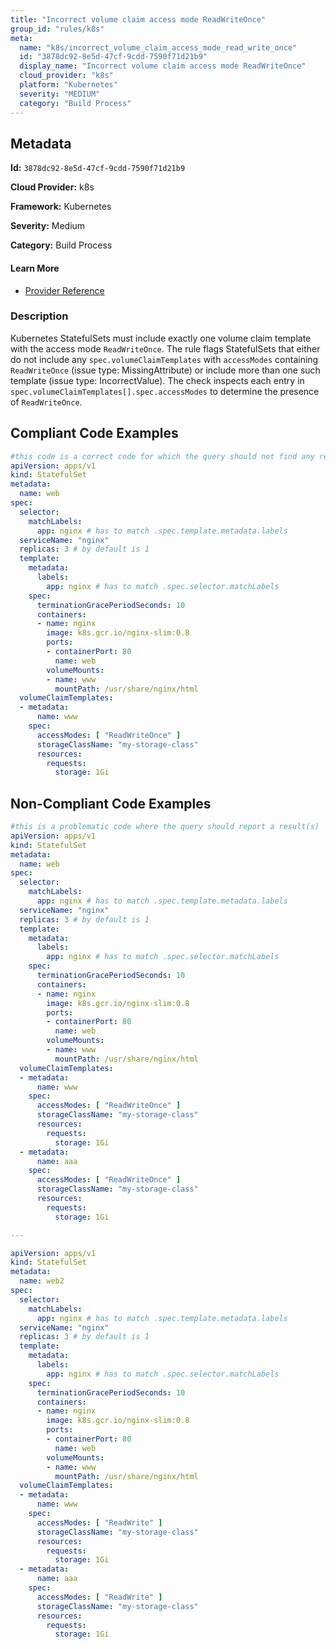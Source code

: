 ```yaml
---
title: "Incorrect volume claim access mode ReadWriteOnce"
group_id: "rules/k8s"
meta:
  name: "k8s/incorrect_volume_claim_access_mode_read_write_once"
  id: "3878dc92-8e5d-47cf-9cdd-7590f71d21b9"
  display_name: "Incorrect volume claim access mode ReadWriteOnce"
  cloud_provider: "k8s"
  platform: "Kubernetes"
  severity: "MEDIUM"
  category: "Build Process"
---
```

## Metadata

**Id:** `3878dc92-8e5d-47cf-9cdd-7590f71d21b9`

**Cloud Provider:** k8s

**Framework:** Kubernetes

**Severity:** Medium

**Category:** Build Process

#### Learn More

 - [Provider Reference](https://kubernetes.io/docs/concepts/workloads/controllers/statefulset/)

### Description

 Kubernetes StatefulSets must include exactly one volume claim template with the access mode `ReadWriteOnce`. The rule flags StatefulSets that either do not include any `spec.volumeClaimTemplates` with `accessModes` containing `ReadWriteOnce` (issue type: MissingAttribute) or include more than one such template (issue type: IncorrectValue). The check inspects each entry in `spec.volumeClaimTemplates[].spec.accessModes` to determine the presence of `ReadWriteOnce`.


## Compliant Code Examples
```yaml
#this code is a correct code for which the query should not find any result
apiVersion: apps/v1
kind: StatefulSet
metadata:
  name: web
spec:
  selector:
    matchLabels:
      app: nginx # has to match .spec.template.metadata.labels
  serviceName: "nginx"
  replicas: 3 # by default is 1
  template:
    metadata:
      labels:
        app: nginx # has to match .spec.selector.matchLabels
    spec:
      terminationGracePeriodSeconds: 10
      containers:
      - name: nginx
        image: k8s.gcr.io/nginx-slim:0.8
        ports:
        - containerPort: 80
          name: web
        volumeMounts:
        - name: www
          mountPath: /usr/share/nginx/html
  volumeClaimTemplates:
  - metadata:
      name: www
    spec:
      accessModes: [ "ReadWriteOnce" ]
      storageClassName: "my-storage-class"
      resources:
        requests:
          storage: 1Gi
```
## Non-Compliant Code Examples
```yaml
#this is a problematic code where the query should report a result(s)
apiVersion: apps/v1
kind: StatefulSet
metadata:
  name: web
spec:
  selector:
    matchLabels:
      app: nginx # has to match .spec.template.metadata.labels
  serviceName: "nginx"
  replicas: 3 # by default is 1
  template:
    metadata:
      labels:
        app: nginx # has to match .spec.selector.matchLabels
    spec:
      terminationGracePeriodSeconds: 10
      containers:
      - name: nginx
        image: k8s.gcr.io/nginx-slim:0.8
        ports:
        - containerPort: 80
          name: web
        volumeMounts:
        - name: www
          mountPath: /usr/share/nginx/html
  volumeClaimTemplates:
  - metadata:
      name: www
    spec:
      accessModes: [ "ReadWriteOnce" ]
      storageClassName: "my-storage-class"
      resources:
        requests:
          storage: 1Gi
  - metadata:
      name: aaa
    spec:
      accessModes: [ "ReadWriteOnce" ]
      storageClassName: "my-storage-class"
      resources:
        requests:
          storage: 1Gi

---

apiVersion: apps/v1
kind: StatefulSet
metadata:
  name: web2
spec:
  selector:
    matchLabels:
      app: nginx # has to match .spec.template.metadata.labels
  serviceName: "nginx"
  replicas: 3 # by default is 1
  template:
    metadata:
      labels:
        app: nginx # has to match .spec.selector.matchLabels
    spec:
      terminationGracePeriodSeconds: 10
      containers:
      - name: nginx
        image: k8s.gcr.io/nginx-slim:0.8
        ports:
        - containerPort: 80
          name: web
        volumeMounts:
        - name: www
          mountPath: /usr/share/nginx/html
  volumeClaimTemplates:
  - metadata:
      name: www
    spec:
      accessModes: [ "ReadWrite" ]
      storageClassName: "my-storage-class"
      resources:
        requests:
          storage: 1Gi
  - metadata:
      name: aaa
    spec:
      accessModes: [ "ReadWrite" ]
      storageClassName: "my-storage-class"
      resources:
        requests:
          storage: 1Gi
```